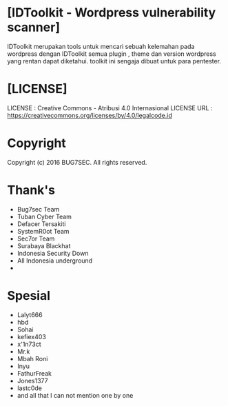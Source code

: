 # [IDToolkit - Wordpress vulnerability scanner]
IDToolkit merupakan tools untuk mencari sebuah kelemahan 
pada wordpress dengan IDToolkit semua plugin , theme dan version wordpress
yang rentan dapat diketahui. toolkit ini sengaja dibuat untuk para pentester.

# [LICENSE]
LICENSE       : Creative Commons - Atribusi 4.0 Internasional
LICENSE URL   : https://creativecommons.org/licenses/by/4.0/legalcode.id

# Copyright
Copyright (c) 2016 BUG7SEC. All rights reserved.

#  Thank's
* Bug7sec Team
* Tuban Cyber Team
* Defacer Tersakiti
* SystemR0ot Team
* Sec7or Team
* Surabaya Blackhat
* Indonesia Security Down
* All Indonesia underground
* 
#  Spesial 
* Lalyt666
* hbd
* Sohai
* kefiex403
* x'1n73ct
* Mr.k
* Mbah Roni
* Inyu
* FathurFreak
* Jones1377
* lastc0de
* and all that I can not mention one by one
